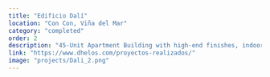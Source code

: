 ```yaml
---
title: "Edificio Dalí"
location: "Con Con, Viña del Mar"
category: "completed"
order: 2
description: "45-Unit Apartment Building with high-end finishes, indoor and outdoor swimming pools, and a children's playground."
link: "https://www.dhelos.com/proyectos-realizados/"
image: "projects/Dali_2.png"
---
```

